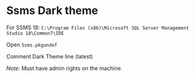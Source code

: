 # Ssms Dark theme

For SSMS 18: `C:\Program Files (x86)\Microsoft SQL Server Management Studio 18\Common7\IDE`

Open `Ssms.pkgundef`

Comment Dark Theme line (latest)

_Note:_ Must have admin rights on the machine
